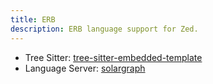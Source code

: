 ```yaml
---
title: ERB
description: ERB language support for Zed.
---
```


- Tree Sitter: [tree-sitter-embedded-template](https://github.com/tree-sitter/tree-sitter-embedded-template)
- Language Server: [solargraph](https://github.com/castwide/solargraph)
